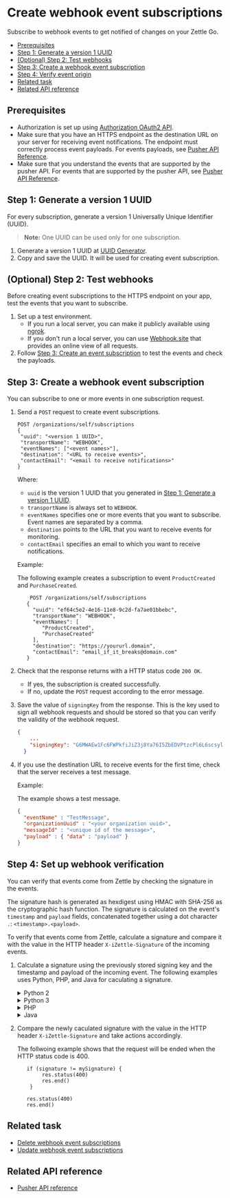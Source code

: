 # Create webhook event subscriptions
Subscribe to webhook events to get notified of changes on your Zettle Go.  

* [Prerequisites](#prerequisites)
* [Step 1: Generate a version 1 UUID](#step-1-generate-a-version-1-uuid)
* [(Optional) Step 2: Test webhooks](#optional-step-2-test-webhooks)
* [Step 3: Create a webhook event subscription](#step-3-create-a-webhook-event-subscription)
* [Step 4: Verify event origin](#step-4-verify-event-origin)
* [Related task](#related-task)
* [Related API reference](#related-api-reference)

## Prerequisites
* Authorization is set up using [Authorization OAuth2 API](../authorization.adoc).
* Make sure that you have an HTTPS endpoint as the destination URL on your server for receiving event notifications. The endpoint must correctly process event payloads. For events payloads, see [Pusher API Reference](#pusher-api-reference.md).  <!-- should this endpoint be publicly accessible -->
* Make sure that you understand the events that are supported by the pusher API. For events that are supported by the pusher API, see [Pusher API Reference](#pusher-api-reference.md).
<!-- to be continued if any -->

## Step 1: Generate a version 1 UUID
For every subscription, generate a version 1 Universally Unique Identifier (UUID).

> **Note:** One UUID can be used only for one subscription.

1. Generate a version 1 UUID at [UUID Generator](https://www.uuidgenerator.net/version1). <!-- how to treat 3rd party resources at Zettle? -->
2. Copy and save the UUID. It will be used for creating event subscription.

## (Optional) Step 2: Test webhooks
Before creating event subscriptions to the HTTPS endpoint on your app, test the events that you want to subscribe.

1. Set up a test environment. 
    * If you run a local server, you can make it publicly available using [ngrok](https://ngrok.com/).
    * If you don't run a local server, you can use [Webhook.site](https://webhook.site) that provides an online view of all requests. <!-- how to treat 3rd party resources at Zettle? -->
2. Follow [Step 3: Create an event subscription](#step-3-create-an-event-subscription) to test the events and check the payloads.

## Step 3: Create a webhook event subscription
You can subscribe to one or more events in one subscription request.

1. Send a `POST` request to create event subscriptions.
    
    ```
    POST /organizations/self/subscriptions
   {
     "uuid": "<version 1 UUID>",
     "transportName": "WEBHOOK",
     "eventNames": ["<event names>"],
     "destination": "<URL to receive events>",
     "contactEmail": "<email to receive notifications>"
   }   
    ```
  
    Where:

    * `uuid` is the version 1 UUID that you generated in [Step 1: Generate a version 1 UUID](#step-1-generate-a-version-1-uuid).
    * `transportName` is always set to `WEBHOOK`.
    * `eventNames` specifies one or more events that you want to subscribe. Event names are separated by a comma.
    * `destination` points to the URL that you want to receive events for monitoring.
    * `contactEmail` specifies an email to which you want to receive notifications.
    
    Example:
    
    The following example creates a subscription to event `ProductCreated` and `PurchaseCreated`.
    ```
        POST /organizations/self/subscriptions
       {
         "uuid": "ef64c5e2-4e16-11e8-9c2d-fa7ae01bbebc",
         "transportName": "WEBHOOK",
         "eventNames": [
            "ProductCreated",
            "PurchaseCreated"
         ],
         "destination": "https://yoururl.domain",
         "contactEmail": "email_if_it_breaks@domain.com"
       }   
    ```
    
2. Check that the response returns with a HTTP status code `200 OK`.
    * If yes, the subscription is created successfully.
    * If no, update the `POST` request according to the error message.
    
3. Save the value of `signingKey` from the response. This is the key used to sign all webhook requests and should be stored so that you can verify the validity of the webhook request. 

    ```json
    {
        ...
        "signingKey": "G6MWAEw1Fc6FWPkfiJiZ3j8Ya76I5ZbEDVPtzcPl6L6scsylmK5AEDyNyMe8N5cy"
      }
    ```
4. If you use the destination URL to receive events for the first time, check that the server receives a test message.

    Example:
    
    The example shows a test message.
    ```json
    {
      "eventName" : "TestMessage",
      "organizationUuid" : "<your organization uuid>",
      "messageId" : "<unique id of the message>",
      "payload" : { "data" : "payload" }
    }
    ```

## Step 4: Set up webhook verification
You can verify that events come from Zettle by checking the signature in the events. 

The signature hash is generated as hexdigest using HMAC with SHA-256 as the cryptographic hash function. The signature is calculated on the event's `timestamp` and `payload` fields, concatenated together using a dot character `.`: `<timestamp>.<payload>`. 

To verify that events come from Zettle, calculate a signature and compare it with the value in the HTTP header `X-iZettle-Signature` of the incoming events. 

1. Calculate a signature using the previously stored signing key and the timestamp and payload of the incoming event. 
    The following examples uses Python, PHP, and Java for caculating a signature. 

     <!-- what's the prerequisite for using the code? -->

    <details>
      <summary>Python 2</summary>
        
      ```python
        import hmac
        import hashlib
        ...
        payload_to_sign = '{}.{}'.format(timestamp, payload)
        signature = hmac.new(bytes(signing_key), msg = bytes(payload_to_sign), digestmod = hashlib.sha256).hexdigest()
        //`signing_key` is the `signingKey` that you saved in Step 2: Create event subscriptions.`
      ```
       
    </details>
       
    <details>
      <summary>Python 3</summary>
           
      ```python
        import hmac
        import hashlib
        ...
        payload_to_sign = '{}.{}'.format(timestamp, payload)
        signature = hmac.new(bytes(signing_key, 'UTF-8'), msg = bytes(payload
      ```    
    </details>
        
    <details>
      <summary>PHP</summary>
           
      ```php
        $payloadToSign = stripslashes($timestamp . '.' . $payloadStr);
        $signature = hash_hmac('sha256', $payloadToSign, $signingKey);
      ```
          
    </details> 
    
    <details>
      <summary>Java</summary>
           
      ```java
        import javax.crypto.Mac;
        import javax.crypto.spec.SecretKeySpec;
        import org.apache.commons.codec.Charsets;
        import org.apache.commons.codec.binary.Hex;
        ...
        String payloadToSign = String.format("%s.%s", timestamp, payload);
        Mac hmacSHA256 = Mac.getInstance("HmacSHA256");
        hmacSHA256.init(new SecretKeySpec(signingKey.getBytes(Charsets.UTF_8), "HmacSHA256"));
        String signature = Hex.encodeHexString(hmacSHA256.doFinal(payloadToSign.getBytes(Charsets.UTF_8)));
      ``
          
    </details> 

2. Compare the newly caculated signature with the value in the HTTP header `X-iZettle-Signature` and take actions accordingly.

    The follwoing example shows that the request will be ended when the HTTP status code is 400.

    ```
       if (signature != mySignature) {
            res.status(400)
            res.end()
        }
        
       res.status(400)
       res.end()
   
    ```
 
<!-- can we add a code line for comparing the signature? -->


## Related task
* [Delete webhook event subscriptions](pusher-api-tutorial-delete-subscriptions.md)
* [Update webhook event subscriptions](pusher-api-tutorial-update-subscriptions.md)

## Related API reference
* [Pusher API reference](api-reference-template-manual.md)
<!-- Add more references if needed. -->
